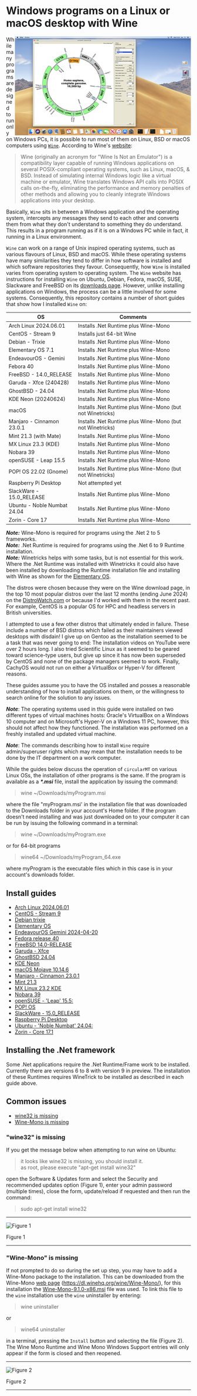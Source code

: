 # Windows programs on a Linux or macOS desktop with Wine

<img align="right" src="images/macOS_circularMT_intro.png">

While many programs are designed to run only on Windows PCs, it is possible to run most of them on Linux, BSD or macOS computers using [```Wine```](https://www.winehq.org/). According to Wine's [website](https://www.winehq.org): 
> Wine (originally an acronym for "Wine Is Not an Emulator") is a compatibility layer capable of running Windows applications on several POSIX-compliant operating systems, such as Linux, macOS, & BSD. Instead of simulating internal Windows logic like a virtual machine or emulator, Wine translates Windows API calls into POSIX calls on-the-fly, eliminating the performance and memory penalties of other methods and allowing you to cleanly integrate Windows applications into your desktop.

Basically, ```Wine``` sits in between a Windows application and the operating system, intercepts any messages they send to each other and converts them from what they don't understand to something they do understand. This results in a program running as if it is on a Windows PC while in fact, it running in a Linux environment.

```Wine``` can work on a range of Unix inspired operating systems, such as various flavours of Linux, BSD and macOS. While these operating systems have many similarities they tend to differ in how software is installed and which software repositories they favour. Consequently, how ```Wine``` is installed varies from operating system to operating system. The ```Wine``` website has instructions for installing ```Wine``` on Ubuntu, Debian, Fedora, macOS, SUSE, Slackware and FreeBSD on its [downloads page](https://wiki.winehq.org/Download). However, unlike installing applications on Windows, the process can be a little involved for some systems. Consequently, this repository contains a number of short guides that show how I installed ```Wine``` on:  

|OS|Comments|
|-|-|
|Arch Linux 2024.06.01 |Installs .Net Runtime plus Wine-Mono|   
|CentOS - Stream 9|Installs just 64-bit Wine|
|Debian - Trixie|Installs .Net Runtime plus Wine-Mono|  
|Elementary OS 7.1|Installs .Net Runtime plus Wine-Mono|  
|EndeavourOS - Gemini|Installs .Net Runtime plus Wine-Mono|
|Febora 40| Installs .Net Runtime plus Wine-Mono|  
|FreeBSD - 14.0_RELEASE|Installs .Net Runtime plus Wine-Mono|   
|Garuda - Xfce (240428)|Installs .Net Runtime plus Wine-Mono|
|GhostBSD - 24.04| Installs .Net Runtime plus Wine-Mono|   
|KDE Neon (20240624)|Installs .Net Runtime plus Wine-Mono| 
|macOS|Installs .Net Runtime plus Wine-Mono (but not Winetricks)|
|Manjaro - Cinnamon 23.0.1| Installs .Net Runtime plus Wine-Mono (but not Winetricks)|
|Mint 21.3 (with Mate)| Installs .Net Runtime plus Wine-Mono|
|MX Linux 23.3 (KDE)|Installs .Net Runtime plus Wine-Mono|
|Nobara 39|Installs .Net Runtime plus Wine-Mono|
|openSUSE - Leap 15.5| Installs .Net Runtime plus Wine-Mono|
|POP! OS 22.02 (Gnome)|Installs .Net Runtime plus Wine-Mono (but not Winetricks)| 
|Raspberry Pi Desktop|Not attempted yet|  
|SlackWare - 15.0_RELEASE|Installs .Net Runtime plus Wine-Mono|  
|Ubuntu - Noble Numbat 24.04|Installs .Net Runtime plus Wine-Mono|  
|Zorin - Core 17 |Installs .Net Runtime plus Wine-Mono|

***Note:*** Wine-Mono is required for programs using the .Net 2 to 5 frameworks.  
***Note:*** .Net Runtime is required for programs using the .Net 6 to 9 Runtime installation.  
***Note:*** Winetricks helps with some tasks, but is not essential for this work. Where the .Net Runtime was installed with Winetricks it could also have been installed by downloading the Runtime installation file and installing with Wine as shown for the [Elementary OS](elementaryOS.md#installing-winetricks-and-net-runtime).

The distros were chosen because they were on the Wine download page, in the top 10 most popular distros over the last 12 months (ending June 2024) on the [DistroWatch.com](https://distrowatch.com/dwres.php?resource=popularity) or because I'd worked with them in the recent past. For example, CentOS is a popular OS for HPC and headless servers in British universities.

I attempted to use a few other distros that ultimately ended in failure. These include a number of BSD distros which failed as their maintainers viewed desktops with disdain! I give up on Gentoo as the installation seemed to be a task that was never going to end: The installation videos on YouTube were over 2 hours long. I also tried Scientific Linux as it seemed to be geared toward science-type users, but give up since it has now been superseded by CentOS and none of the package managers seemed to work. Finally, CachyOS would not run on either a VirtualBox or Hyper-V for different reasons.  
     
These guides assume you to have the OS installed and posses a reasonable understanding of how to install applications on them, or the willingness to search online for the solution to any issues. 

***Note***: The operating systems used in this guide were installed on two different types of virtual machines hosts: Oracle's VirtualBox on a Windows 10 computer and on Microsoft's Hyper-V on a Windows 11 PC, however, this should not affect how they functioned. The installation was performed on a freshly installed and updated virtual machine.

***Note***: The commands describing how to install ```Wine``` require admin/superuser rights which may mean that the installation needs to be done by the IT department on a work computer. 

While the guides below discuss the operation of ```circularMT``` on various Linux OSs, the installation of other programs is the same. If the program is available as a ___*.msi___ file, install the application by issuing the command:

> wine ~/Downloads/myProgram.msi

where the file "myProgram.msi' in the installation file that was downloaded to the Downloads folder in your account's Home folder. If the program doesn't need installing and was just downloaded on to your computer it can be run by issuing the following command in a terminal:

> wine ~/Downloads/myProgram.exe

or for 64-bit programs

> wine64 ~/Downloads/myProgram_64.exe

where myProgram is the executable files which in this case is in your account's downloads folder.

## Install guides 

* [Arch Linux 2024.06.01](archLinux.md)
* [CentOS - Stream 9](centos_9.md) 
* [Debian trixie](debian.md)
* [Elementary OS](elementaryOS.md)
* [EndeavourOS Gemini 2024-04-20](endeavourOS.md)
* [Fedora release 40](fedora.md)
* [FreeBSD 14.0-RELEASE](freeBSD.md)
* [Garuda - Xfce](garuda.md)
* [GhostBSD 24.04](ghostBSD-24-04.md)
* [KDE Neon](kde-neon.md)
* [macOS Mojave 10.14.6](macOS.md)
* [Manjaro - Cinnamon 23.0.1](manjaro.md)    
* [Mint 21.3](mint-21-3-mate.md)
* [MX Linux 23.2 KDE](mx-Linux-KDE.md)
* [Nobara 39](nobara.md)
* [openSUSE - 'Leap' 15.5:](openSUSE.md)
* [POP! OS](pop_os.md)
* [SlackWare - 15.0_RELEASE](slackware-15-0_RELEASE.md)
* [Raspberry Pi Desktop](raspberry_Pi_Desktop.md)
* [Ubuntu - 'Noble Numbat' 24.04:](ubuntu.md)
* [Zorin - Core 17.1](zorin-17.md)


## Installing the .Net framework

Some .Net applications require the .Net Runtime/Frame work to be installed. Currently there are versions 6 to 8 with version 9 in preview. The installation of these Runtimes requires WineTrick to be installed as described in each guide above.

## Common issues

* [wine32 is missing](#wine32-is-missing)
* [Wine-Mono is missing](#Wine-Mono-is-missing)

### "wine32" is missing

If you get the message below when attempting to run wine on Ubuntu:

> it looks like wine32 is missing, you should install it.  
as root, please execute "apt-get install wine32"

open the Software & Updates form and select the Security and recommended updates option (Figure 1), enter your admin password (multiple times), close the form, update/reload if requested and then run the command:

> sudo apt-get install wine32

<hr />

![Figure 1](images/ubuntu_figure1b.jpg)

Figure 1

<hr />

### "Wine-Mono" is missing

If not prompted to do so during the set up step, you may have to add a Wine-Mono package to the installation. This can be downloaded from the Wine-Mono [web page](https://dl.winehq.org/wine/Wine-Mono/) (https://dl.winehq.org/wine/Wine-Mono/), for this installation the [Wine-Mono-9.1.0-x86.msi](https://dl.winehq.org/wine/Wine-Mono/9.1.0/Wine-Mono-9.1.0-x86.msi) file was used. To link this file to the ```wine``` installation use the ```wine``` uninstaller by entering:

> wine uninstaller

or 

> wine64 uninstaller

in a terminal, pressing the ```Install``` button and selecting the file (Figure 2). The Wine Mono Runtime and Wine Mono Windows Support entries will only appear if the form is closed and then reopened.

<hr />

![Figure 2](images/ubuntu_figure1.jpg)

Figure 2

<hr />
